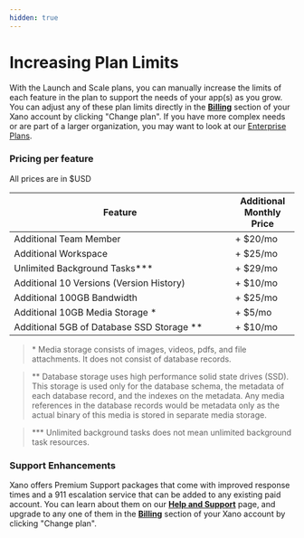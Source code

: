 ```yaml
---
hidden: true
---
```


# Increasing Plan Limits

With the Launch and Scale plans, you can manually increase the limits of each feature in the plan to support the needs of your app(s) as you grow. You can adjust any of these plan limits directly in the [**Billing**](https://app.xano.com/admin/billing) section of your Xano account by clicking "Change plan".  If you have more complex needs or are part of a larger organization, you may want to look at our [Enterprise Plans](https://www.xano.com/enterprise/).

### Pricing per feature

All prices are in $USD

<table data-header-hidden><thead><tr><th width="375">Feature</th><th>Additional Monthly Price</th></tr></thead><tbody><tr><td>Additional Team Member</td><td>+ $20/mo</td></tr><tr><td>Additional Workspace</td><td>+ $25/mo</td></tr><tr><td>Unlimited Background Tasks***</td><td>+ $29/mo</td></tr><tr><td>Additional 10 Versions (Version History)</td><td>+ $10/mo</td></tr><tr><td>Additional 100GB Bandwidth</td><td>+ $25/mo</td></tr><tr><td>Additional 10GB Media Storage *</td><td>+ $5/mo</td></tr><tr><td>Additional 5GB of Database SSD Storage **</td><td>+ $10/mo</td></tr></tbody></table>

> \* Media storage consists of images, videos, pdfs, and file attachments. It does not consist of database records.

> \*\* Database storage uses high performance solid state drives (SSD). This storage is used only for the database schema, the metadata of each database record, and the indexes on the metadata. Any media references in the database records would be metadata only as the actual binary of this media is stored in separate media storage.

> \*\*\* Unlimited background tasks does not mean unlimited background task resources.

### Support Enhancements

Xano offers Premium Support packages that come with improved response times and a 911 escalation service that can be added to any existing paid account.  You can learn about them on our [**Help and Support**](broken-reference) page, and upgrade to any one of them in the [**Billing**](https://app.xano.com/admin/billing) section of your Xano account by clicking "Change plan".

